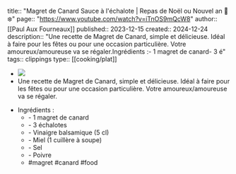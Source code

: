 title:: "Magret de Canard Sauce à l'échalote | Repas de Noël ou Nouvel an 🎄❄️"
page::  "https://www.youtube.com/watch?v=iTnOS9mQcW8"
author:: [[Paul Aux Fourneaux]]
published:: 2023-12-15
created:: 2024-12-24
description:: "Une recette de Magret de Canard, simple et délicieuse. Idéal à faire pour les fêtes ou pour une occasion particulière. Votre amoureux/amoureuse va se régaler.Ingrédients :- 1 magret de canard- 3 é"
tags:: clippings
type:: [[cooking/plat]]
* ![](https://www.youtube.com/watch?v=iTnOS9mQcW8)
* Une recette de Magret de Canard, simple et délicieuse. Idéal à faire pour les fêtes ou pour une occasion particulière. Votre amoureux/amoureuse va se régaler.

- Ingrédients :
  * \- 1 magret de canard
  * \- 3 échalotes
  * \- Vinaigre balsamique (5 cl)
  * \- Miel (1 cuillère à soupe)
  * \- Sel
  * \- Poivre
  * #magret #canard #food
